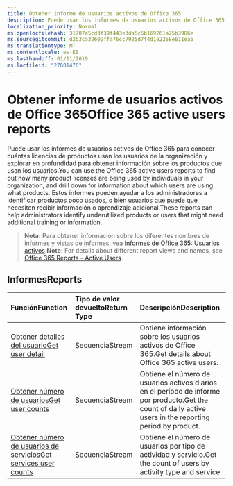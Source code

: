 ```yaml
---
title: Obtener informe de usuarios activos de Office 365
description: Puede usar los informes de usuarios activos de Office 365 para conocer cuántas licencias de productos usan los usuarios de la organización y explorar en profundidad para obtener información sobre los productos que usan los usuarios. Estos informes pueden ayudar a los administradores a identificar productos poco usados, o bien usuarios que puede que necesiten recibir información o aprendizaje adicional.
localization_priority: Normal
ms.openlocfilehash: 31707a5cd3f39f443e3da5c6b169261a75b3986e
ms.sourcegitcommit: d2b3ca32602ffa76cc7925d7f4d1e2258e611ea5
ms.translationtype: MT
ms.contentlocale: es-ES
ms.lasthandoff: 01/11/2019
ms.locfileid: "27881476"
---
```

# <a name="office-365-active-users-reports"></a><span data-ttu-id="dc50b-104">Obtener informe de usuarios activos de Office 365</span><span class="sxs-lookup"><span data-stu-id="dc50b-104">Office 365 active users reports</span></span>

<span data-ttu-id="dc50b-105">Puede usar los informes de usuarios activos de Office 365 para conocer cuántas licencias de productos usan los usuarios de la organización y explorar en profundidad para obtener información sobre los productos que usan los usuarios.</span><span class="sxs-lookup"><span data-stu-id="dc50b-105">You can use the Office 365 active users reports to find out how many product licenses are being used by individuals in your organization, and drill down for information about which users are using what products.</span></span> <span data-ttu-id="dc50b-106">Estos informes pueden ayudar a los administradores a identificar productos poco usados, o bien usuarios que puede que necesiten recibir información o aprendizaje adicional.</span><span class="sxs-lookup"><span data-stu-id="dc50b-106">These reports can help administrators identify underutilized products or users that might need additional training or information.</span></span>

> <span data-ttu-id="dc50b-107">**Nota:** Para obtener información sobre los diferentes nombres de informes y vistas de informes, vea [Informes de Office 365: Usuarios activos](https://support.office.com/client/Active-Users-fc1cf1d0-cd84-43fd-adb7-a4c4dfa8112d).</span><span class="sxs-lookup"><span data-stu-id="dc50b-107">**Note:** For details about different report views and names, see [Office 365 Reports - Active Users](https://support.office.com/client/Active-Users-fc1cf1d0-cd84-43fd-adb7-a4c4dfa8112d).</span></span>

## <a name="reports"></a><span data-ttu-id="dc50b-108">Informes</span><span class="sxs-lookup"><span data-stu-id="dc50b-108">Reports</span></span>
| <span data-ttu-id="dc50b-109">Función</span><span class="sxs-lookup"><span data-stu-id="dc50b-109">Function</span></span>                                 | <span data-ttu-id="dc50b-110">Tipo de valor devuelto</span><span class="sxs-lookup"><span data-stu-id="dc50b-110">Return Type</span></span> | <span data-ttu-id="dc50b-111">Descripción</span><span class="sxs-lookup"><span data-stu-id="dc50b-111">Description</span></span>                              |
| :--------------------------------------- | :---------- | :--------------------------------------- |
| [<span data-ttu-id="dc50b-112">Obtener detalles del usuario</span><span class="sxs-lookup"><span data-stu-id="dc50b-112">Get user detail</span></span>](../api/reportroot-getoffice365activeuserdetail.md) | <span data-ttu-id="dc50b-113">Secuencia</span><span class="sxs-lookup"><span data-stu-id="dc50b-113">Stream</span></span>      | <span data-ttu-id="dc50b-114">Obtiene información sobre los usuarios activos de Office 365.</span><span class="sxs-lookup"><span data-stu-id="dc50b-114">Get details about Office 365 active users.</span></span> |
| [<span data-ttu-id="dc50b-115">Obtener número de usuarios</span><span class="sxs-lookup"><span data-stu-id="dc50b-115">Get user counts</span></span>](../api/reportroot-getoffice365activeusercounts.md) | <span data-ttu-id="dc50b-116">Secuencia</span><span class="sxs-lookup"><span data-stu-id="dc50b-116">Stream</span></span>      | <span data-ttu-id="dc50b-117">Obtiene el número de usuarios activos diarios en el período de informe por producto.</span><span class="sxs-lookup"><span data-stu-id="dc50b-117">Get the count of daily active users in the reporting period by product.</span></span> |
| [<span data-ttu-id="dc50b-118">Obtener número de usuarios de servicios</span><span class="sxs-lookup"><span data-stu-id="dc50b-118">Get services user counts</span></span>](../api/reportroot-getoffice365servicesusercounts.md) | <span data-ttu-id="dc50b-119">Secuencia</span><span class="sxs-lookup"><span data-stu-id="dc50b-119">Stream</span></span>      | <span data-ttu-id="dc50b-120">Obtiene el número de usuarios por tipo de actividad y servicio.</span><span class="sxs-lookup"><span data-stu-id="dc50b-120">Get the count of users by activity type and service.</span></span> |
